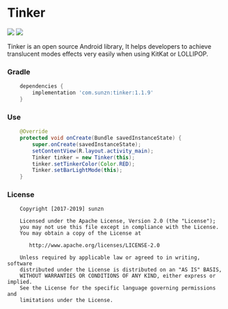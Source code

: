# Tinker

[![](https://jitpack.io/v/com.sunzn/tinker.svg)](https://jitpack.io/#com.sunzn/tinker)
[![](https://img.shields.io/badge/License-Apache%202.0-orange.svg)](http://www.apache.org/licenses/LICENSE-2.0.html)

Tinker is an open source Android library, It helps developers to achieve translucent modes effects very easily when using KitKat or LOLLIPOP.

### Gradle
```groovy
    dependencies {
        implementation 'com.sunzn:tinker:1.1.9'
    }
```

### Use
```java
    @Override
    protected void onCreate(Bundle savedInstanceState) {
        super.onCreate(savedInstanceState);
        setContentView(R.layout.activity_main);
        Tinker tinker = new Tinker(this);
        tinker.setTinkerColor(Color.RED);
        Tinker.setBarLightMode(this);
    }
```

### License
```
    Copyright [2017-2019] sunzn

    Licensed under the Apache License, Version 2.0 (the "License");
    you may not use this file except in compliance with the License.
    You may obtain a copy of the License at

       http://www.apache.org/licenses/LICENSE-2.0

    Unless required by applicable law or agreed to in writing, software
    distributed under the License is distributed on an "AS IS" BASIS,
    WITHOUT WARRANTIES OR CONDITIONS OF ANY KIND, either express or implied.
    See the License for the specific language governing permissions and
    limitations under the License.
```